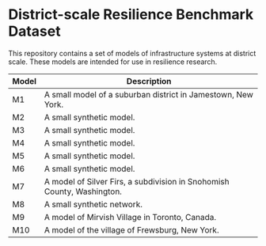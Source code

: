 # District-scale Resilience Benchmark Dataset
This repository contains a set of models of infrastructure systems at district scale. These models are intended for use in resilience research.

| Model  | Description |
| ------------- | ------------- |
|M1 | A small model of a suburban district in Jamestown, New York. |
|M2|  A small synthetic model.|
|M3 | A small synthetic model. |
|M4|  A small synthetic model.|
|M5|  A small synthetic model.|
|M6|  A small synthetic model.|
|M7|  A model of Silver Firs, a subdivision in Snohomish County, Washington.|
|M8|  A small synthetic network.|
|M9|  A model of Mirvish Village in Toronto, Canada.|
|M10| A model of the village of Frewsburg, New York. |
